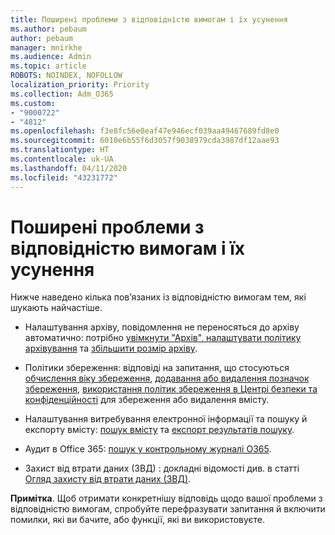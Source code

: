 ```yaml
---
title: Поширені проблеми з відповідністю вимогам і їх усунення
ms.author: pebaum
author: pebaum
manager: mnirkhe
ms.audience: Admin
ms.topic: article
ROBOTS: NOINDEX, NOFOLLOW
localization_priority: Priority
ms.collection: Adm_O365
ms.custom:
- "9000722"
- "4812"
ms.openlocfilehash: f3e8fc56e0eaf47e946ecf039aa49467689fd8e0
ms.sourcegitcommit: 6010e6b55f6d3057f9038979cda3987df12aae93
ms.translationtype: HT
ms.contentlocale: uk-UA
ms.lasthandoff: 04/11/2020
ms.locfileid: "43231772"
---
```

# <a name="compliance-common-issues-and-resolutions"></a>Поширені проблеми з відповідністю вимогам і їх усунення

Нижче наведено кілька пов’язаних із відповідністю вимогам тем, які шукають найчастіше.

- Налаштування архіву, повідомлення не переносяться до архіву автоматично: потрібно [увімкнути "Архів", налаштувати політику архівування](https://docs.microsoft.com/microsoft-365/compliance/enable-archive-mailboxes?view=o365-worldwide) та [збільшити розмір архіву](https://docs.microsoft.com/microsoft-365/compliance/enable-unlimited-archiving?view=o365-worldwide).

- Політики збереження: відповіді на запитання, що стосуються [обчислення віку збереження](https://docs.microsoft.com/exchange/security-and-compliance/messaging-records-management/retention-age), [додавання або видалення позначок збереження](https://docs.microsoft.com/exchange/security-and-compliance/messaging-records-management/add-or-remove-retention-tags), [використання політик збереження в Центрі безпеки та конфіденційності](https://docs.microsoft.com/microsoft-365/compliance/retention-policies?view=o365-worldwide) для збереження або видалення вмісту.

- Налаштування витребування електронної інформації та пошуку й експорту вмісту: [пошук вмісту](https://docs.microsoft.com/microsoft-365/compliance/search-for-content?view=o365-worldwide) та [експорт результатів пошуку](https://docs.microsoft.com/microsoft-365/compliance/export-search-results?view=o365-worldwide).

- Аудит в Office 365: [пошук у контрольному журналі O365](https://docs.microsoft.com/microsoft-365/compliance/search-the-audit-log-in-security-and-compliance?view=o365-worldwide).

- Захист від втрати даних (ЗВД) : докладні відомості див. в статті [Огляд захисту від втрати даних (ЗВД)](https://docs.microsoft.com/microsoft-365/compliance/data-loss-prevention-policies?view=o365-worldwide).

**Примітка**. Щоб отримати конкретнішу відповідь щодо вашої проблеми з відповідністю вимогам, спробуйте перефразувати запитання й включити помилки, які ви бачите, або функції, які ви використовуєте.
